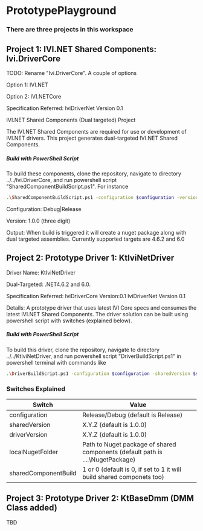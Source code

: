 # PrototypePlayground
### There are three projects in this workspace

## Project 1: IVI.NET Shared Components: Ivi.DriverCore 

TODO: Rename "Ivi.DriverCore". A couple of options

Option 1: IVI.NET

Option 2: IVI.NETCore

Specification Referred: IviDriverNet Version 0.1

IVI.NET Shared Components (Dual targeted) Project

The IVI.NET Shared Components are required for use or development of IVI.NET drivers. This project generates dual-targeted IVI.NET Shared Components.

##### Build with PowerShell Script
To build these components, clone the repository, navigate to directory ../../Ivi.DriverCore, and run powershell script "SharedComponentBuildScript.ps1". For instance 

```sh
.\SharedComponentBuildScript.ps1 -configuration $configuration -version $sharedVersion
```
Configuration: Debug|Release

Version: 1.0.0 (three digit)

Output: When build is triggered it will create a nuget package along with dual targeted assemblies.
Currently supported targets are 4.6.2 and 6.0

## Project 2: Prototype Driver 1: KtIviNetDriver  

Driver Name: KtIviNetDriver  

Dual-Targeted: .NET4.6.2 and 6.0.

Specification Referred: IviDriverCore Version:0.1    IviDriverNet Version 0.1

Details: A prototype driver that uses latest IVI Core specs and consumes the latest IVI.NET Shared Components.
The driver solution can be built using powershell script with switches (explained below). 

##### Build with PowerShell Script
To build this driver, clone the repository, navigate to directory ../../KtIviNetDriver, and run powershell script "DriverBuildScript.ps1" in powershell terminal with commands like 

```sh
.\DriverBuildScript.ps1 -configuration $configuration -sharedVersion $sharedVersion -driverVersion $driverVersion -localNugetFolder $localNugetFolder -sharedComponentBuild $sharedComponentBuild
```

### Switches Explained 

| Switch | Value |
| ------ | ------ |
| configuration |  Release/Debug (default is Release)
| sharedVersion |  X.Y.Z (default is 1.0.0)
| driverVersion |  X.Y.Z (default is 1.0.0)
| localNugetFolder |  Path to Nuget package of shared components (default path is ..\..\NugetPackage)
| sharedComponentBuild |  1 or 0 (default is 0, if set to 1 it will build shared componets too)

## Project 3: Prototype Driver 2: KtBaseDmm  (DMM Class added)
TBD


